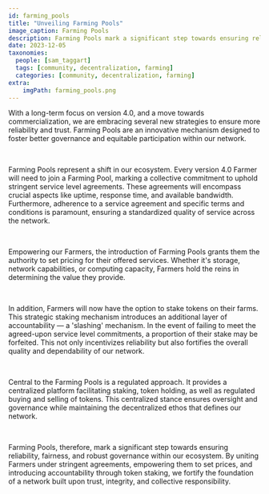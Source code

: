 ```yaml
---
id: farming_pools
title: "Unveiling Farming Pools"
image_caption: Farming Pools
description: Farming Pools mark a significant step towards ensuring reliability, fairness, and robust governance within our ecosystem.
date: 2023-12-05
taxonomies:
  people: [sam_taggart]
  tags: [community, decentralization, farming]
  categories: [community, decentralization, farming]
extra:
    imgPath: farming_pools.png
---
```


With a long-term focus on version 4.0, and a move towards commercialization, we are embracing several new strategies to ensure more reliability and trust. Farming Pools are an innovative mechanism designed to foster better governance and equitable participation within our network.

<br>

Farming Pools represent a shift in our ecosystem. Every version 4.0 Farmer will need to join a Farming Pool, marking a collective commitment to uphold stringent service level agreements. These agreements will encompass crucial aspects like uptime, response time, and available bandwidth. Furthermore, adherence to a service agreement and specific terms and conditions is paramount, ensuring a standardized quality of service across the network.

<br>

Empowering our Farmers, the introduction of Farming Pools grants them the authority to set pricing for their offered services. Whether it's storage, network capabilities, or computing capacity, Farmers hold the reins in determining the value they provide.

<br>

In addition, Farmers will now have the option to stake tokens on their farms. This strategic staking mechanism introduces an additional layer of accountability — a 'slashing' mechanism. In the event of failing to meet the agreed-upon service level commitments, a proportion of their stake may be forfeited. This not only incentivizes reliability but also fortifies the overall quality and dependability of our network.

<br>

Central to the Farming Pools is a regulated approach. It provides a centralized platform facilitating staking, token holding, as well as regulated buying and selling of tokens. This centralized stance ensures oversight and governance while maintaining the decentralized ethos that defines our network.

<br>

Farming Pools, therefore, mark a significant step towards ensuring reliability, fairness, and robust governance within our ecosystem. By uniting Farmers under stringent agreements, empowering them to set prices, and introducing accountability through token staking, we fortify the foundation of a network built upon trust, integrity, and collective responsibility.